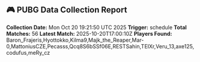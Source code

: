 ## 🎮 PUBG Data Collection Report
**Collection Date:** Mon Oct 20 19:21:50 UTC 2025
**Trigger:** schedule
**Total Matches:** 56
**Latest Match:** 2025-10-20T17:00:10Z
**Players Found:** Baron_Frajeris,Hyottokko,Kilma9,Majk_the_Reaper,Mar-0,MattoniusCZE,Pecasss,Qcq8S6bSSf06E,RESTSahin,TEIXr,Veru_13,axe125,codufus,meRy_cz
